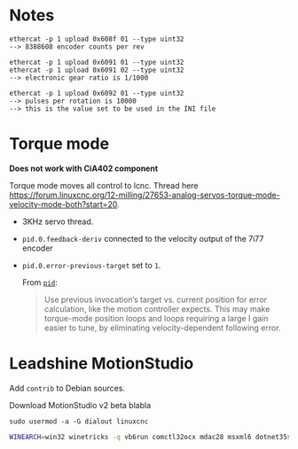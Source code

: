 # Notes 

```
ethercat -p 1 upload 0x608f 01 --type uint32
--> 8388608 encoder counts per rev

ethercat -p 1 upload 0x6091 01 --type uint32
ethercat -p 1 upload 0x6091 02 --type uint32
--> electronic gear ratio is 1/1000

ethercat -p 1 upload 0x6092 01 --type uint32
--> pulses per rotation is 10000
--> this is the value set to be used in the INI file
```

# Torque mode

**Does not work with CiA402 component**

Torque mode moves all control to lcnc. Thread here <https://forum.linuxcnc.org/12-milling/27653-analog-servos-torque-mode-velocity-mode-both?start=20>.

- 3KHz servo thread.
- `pid.0.feedback-deriv` connected to the velocity output of the 7i77 encoder
- `pid.0.error-previous-target` set to `1`.

	From [`pid`](http://linuxcnc.org/docs/html/man/man9/pid.9.html):

	> Use previous invocation’s target vs. current position for error calculation, like the motion controller expects. This may make torque-mode position loops and loops requiring a large I gain easier to tune, by eliminating velocity-dependent following error.

# Leadshine MotionStudio

Add `contrib` to Debian sources.

Download MotionStudio v2 beta blabla

`sudo usermod -a -G dialout linuxcnc`

```bash
WINEARCH=win32 winetricks -q vb6run comctl32ocx mdac28 msxml6 dotnet35sp1 dsdmo jet40 dotnet20sp2
```
